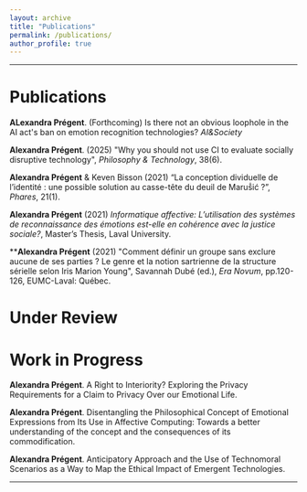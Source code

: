 ```yaml
---
layout: archive
title: "Publications"
permalink: /publications/
author_profile: true
---
```

****

# Publications

**ALexandra Prégent**. (Forthcoming) Is there not an obvious loophole in the AI act's ban on emotion recognition technologies? *AI&Society*

**Alexandra Prégent**. (2025) <a href="https://link.springer.com/article/10.1007/s13347-025-00838-z" style="text-decoration:none">"Why you should not use CI to evaluate socially disruptive technology"</a>, *Philosophy & Technology*, 38(6).

**Alexandra Prégent** & Keven Bisson (2021) <a href="https://philpapers.org/rec/PRGLCD" style="text-decoration:none">“La conception dividuelle de l’identité : une possible solution au casse-tête du deuil de Maruṧić ?”</a>, *Phares*, 21(1).

**Alexandra Prégent** (2021) <a href="https://philpapers.org/rec/PRGLCD" style="text-decoration:none">*Informatique affective: L’utilisation des systèmes de reconnaissance des émotions est-elle en cohérence avec la justice sociale?*</a>, Master’s Thesis, Laval University.

****Alexandra Prégent** (2021) <a href="https://philpapers.org/rec/PRGCDU" style="text-decoration:none">"Comment définir un groupe sans exclure aucune de ses parties ? Le genre et la notion sartrienne de la structure sérielle selon Iris Marion Young"</a>, Savannah Dubé (ed.), *Era Novum*, pp.120-126, EUMC-Laval: Québec.


# Under Review




# Work in Progress

**Alexandra Prégent**. A Right to Interiority? Exploring the Privacy Requirements for a Claim to Privacy Over our Emotional Life. 

**Alexandra Prégent**. Disentangling the Philosophical Concept of Emotional Expressions from Its Use in Affective Computing: Towards a better understanding of the concept and the consequences of its commodification.

**Alexandra Prégent**. Anticipatory Approach and the Use of Technomoral Scenarios as a Way to Map the Ethical Impact of Emergent Technologies.

****
